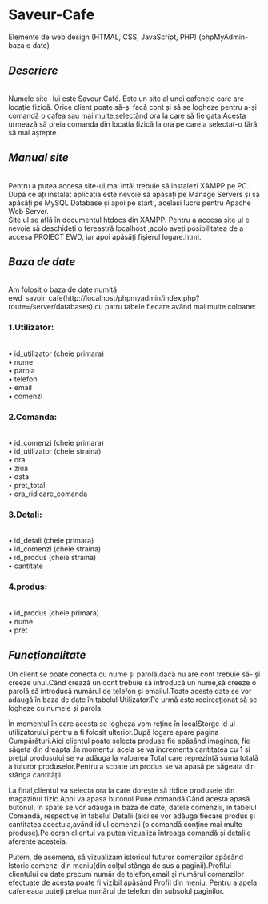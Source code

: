 # Saveur-Cafe
Elemente de web design (HTMAL, CSS, JavaScript, PHP)  (phpMyAdmin-baza e date)






##
## *Descriere*
<br>
Numele site -lui este Saveur Café. Este un site al unei cafenele care are
locație fizică. Orice client poate să-și facă cont și să se logheze pentru a-și
comandă o cafea sau mai multe,selectând ora la care să fie gata.Acesta
urmează să preia comanda din locatia fizică la ora pe care a selectat-o fără să
mai aștepte.







## *Manual site*
<br>
Pentru a putea accesa site-ul,mai intâi trebuie să instalezi XAMPP pe PC.
După ce ați instalat aplicația este nevoie să apăsăți pe Manage Servers și să
apăsăți pe MySQL Database și apoi pe start , același lucru pentru Apache
Web Server.
<br>
Site ul se află în documentul htdocs din XAMPP. Pentru a accesa site ul e
nevoie să deschideți o fereastră localhost ,acolo aveți posibilitatea de a
accesa PROIECT EWD, iar apoi apăsăți fișierul logare.html.







## *Baza de date*
<br>
Am folosit o baza de date numită ewd_savoir_cafe(http://localhost/phpmyadmin/index.php?route=/server/databases) cu patru tabele fiecare având mai multe coloane:


### 1.Utilizator:
<br>
• id_utilizator (cheie primara)
<br>
• nume
<br>
• parola
<br>
• telefon
<br>
• email
<br>
• comenzi


### 2.Comanda:
<br>
• id_comenzi (cheie primara)
<br>
• id_utilizator (cheie straina)
<br>
• ora
<br>
• ziua
<br>
• data
<br>
• pret_total
<br>
• ora_ridicare_comanda


### 3.Detali:
<br>
• id_detali (cheie primara)
<br>
• id_comenzi (cheie straina)
<br>
• id_produs (cheie straina)
<br>
• cantitate


### 4.produs:
<br>
• id_produs (cheie primara)
<br>
• nume
<br>
• pret









## *Funcționalitate*


Un client se poate conecta cu nume și parolă,dacă nu are cont trebuie să-
și creeze unul.Când crează un cont trebuie să introducă un nume,să creeze o
parolă,să introducă numărul de telefon și emailul.Toate aceste date se vor
adaugă în baza de date în tabelul Utilizator.Pe urmă este redirecționat să se
logheze cu numele și parola.


În momentul în care acesta se logheza vom reține în localStorge id ul
utilizatorului pentru a fi folosit ulterior.După logare apare pagina
Cumpărături.Aici clientul poate selecta produse fie apăsând imaginea, fie
săgeta din dreapta .În momentul acela se va incrementa cantitatea cu 1 și
prețul produsului se va adăuga la valoarea Total care reprezintă suma totală a
tuturor produselor.Pentru a scoate un produs se va apasă pe săgeata din
stânga cantității.


La final,clientul va selecta ora la care dorește să ridice produsele din
magazinul fizic.Apoi va apasa butonul Pune comandă.Când acesta apasă
butonul, în spate se vor adăuga în baza de date, datele comenziii, în tabelul
Comandă, respective în tabelul Detalii (aici se vor adăuga fiecare produs și
cantitatea acestuia,având id ul comenzii (o comandă conține mai multe
produse).Pe ecran clientul va putea vizualiza întreaga comandă și detalile
aferente acesteia.


Putem, de asemena, să vizualizam istoricul tuturor comenzilor apăsând
Istoric comenzi din meniu(din colțul stânga de sus a paginii).Profilul clientului
cu date precum număr de telefon,email și numărul comenzilor efectuate de
acesta poate fi vizibil apăsând Profil din meniu.
Pentru a apela cafeneaua puteți prelua numărul de telefon din subsolul
paginilor.
